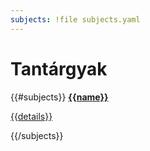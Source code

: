 ```yaml
---
subjects: !file subjects.yaml
---
```

# Tantárgyak

<nav class="three columns">
  {{#subjects}}
  <a href="{{url}}" class="{{color}} card">
    <strong>{{name}}</strong>
    <p>{{details}}</p>
  </a>
  {{/subjects}}
</nav>
